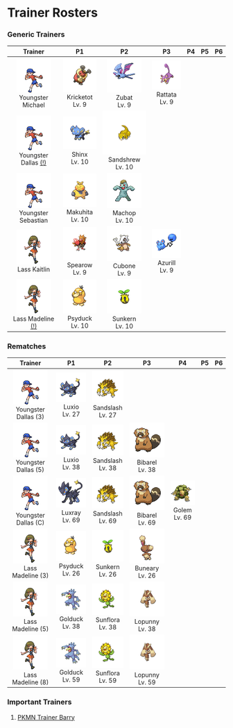 # Trainer Rosters

### Generic Trainers

| Trainer | P1 | P2 | P3 | P4 | P5 | P6 |
|:-------:|:--:|:--:|:--:|:--:|:--:|:--:|
| ![Youngster Michael](../../assets/trainers/youngster.png "Youngster Michael")<br>Youngster Michael | ![Kricketot](../../assets/sprites/kricketot/front.gif "Kricketot")<br>Kricketot<br>Lv. 9 | ![Zubat](../../assets/sprites/zubat/front.gif "Zubat")<br>Zubat<br>Lv. 9 | ![Rattata](../../assets/sprites/rattata/front.gif "Rattata")<br>Rattata<br>Lv. 9 |
| ![Youngster Dallas [(!)](#rematches)](../../assets/trainers/youngster.png "Youngster Dallas [(!)](#rematches)")<br>Youngster Dallas [(!)](#rematches) | ![Shinx](../../assets/sprites/shinx/front.gif "Shinx")<br>Shinx<br>Lv. 10 | ![Sandshrew](../../assets/sprites/sandshrew/front.gif "Sandshrew")<br>Sandshrew<br>Lv. 10 |
| ![Youngster Sebastian](../../assets/trainers/youngster.png "Youngster Sebastian")<br>Youngster Sebastian | ![Makuhita](../../assets/sprites/makuhita/front.gif "Makuhita")<br>Makuhita<br>Lv. 10 | ![Machop](../../assets/sprites/machop/front.gif "Machop")<br>Machop<br>Lv. 10 |
| ![Lass Kaitlin](../../assets/trainers/lass.png "Lass Kaitlin")<br>Lass Kaitlin | ![Spearow](../../assets/sprites/spearow/front.gif "Spearow")<br>Spearow<br>Lv. 9 | ![Cubone](../../assets/sprites/cubone/front.gif "Cubone")<br>Cubone<br>Lv. 9 | ![Azurill](../../assets/sprites/azurill/front.gif "Azurill")<br>Azurill<br>Lv. 9 |
| ![Lass Madeline [(!)](#rematches)](../../assets/trainers/lass.png "Lass Madeline [(!)](#rematches)")<br>Lass Madeline [(!)](#rematches) | ![Psyduck](../../assets/sprites/psyduck/front.gif "Psyduck")<br>Psyduck<br>Lv. 10 | ![Sunkern](../../assets/sprites/sunkern/front.gif "Sunkern")<br>Sunkern<br>Lv. 10 |


### Rematches

| Trainer | P1 | P2 | P3 | P4 | P5 | P6 |
|:-------:|:--:|:--:|:--:|:--:|:--:|:--:|
| ![Youngster Dallas (3)](../../assets/trainers/youngster.png "Youngster Dallas (3)")<br>Youngster Dallas (3) | ![Luxio](../../assets/sprites/luxio/front.gif "Luxio")<br>Luxio<br>Lv. 27 | ![Sandslash](../../assets/sprites/sandslash/front.gif "Sandslash")<br>Sandslash<br>Lv. 27 |
| ![Youngster Dallas (5)](../../assets/trainers/youngster.png "Youngster Dallas (5)")<br>Youngster Dallas (5) | ![Luxio](../../assets/sprites/luxio/front.gif "Luxio")<br>Luxio<br>Lv. 38 | ![Sandslash](../../assets/sprites/sandslash/front.gif "Sandslash")<br>Sandslash<br>Lv. 38 | ![Bibarel](../../assets/sprites/bibarel/front.gif "Bibarel")<br>Bibarel<br>Lv. 38 |
| ![Youngster Dallas (C)](../../assets/trainers/youngster.png "Youngster Dallas (C)")<br>Youngster Dallas (C) | ![Luxray](../../assets/sprites/luxray/front.gif "Luxray")<br>Luxray<br>Lv. 69 | ![Sandslash](../../assets/sprites/sandslash/front.gif "Sandslash")<br>Sandslash<br>Lv. 69 | ![Bibarel](../../assets/sprites/bibarel/front.gif "Bibarel")<br>Bibarel<br>Lv. 69 | ![Golem](../../assets/sprites/golem/front.gif "Golem")<br>Golem<br>Lv. 69 |
| ![Lass Madeline (3)](../../assets/trainers/lass.png "Lass Madeline (3)")<br>Lass Madeline (3) | ![Psyduck](../../assets/sprites/psyduck/front.gif "Psyduck")<br>Psyduck<br>Lv. 26 | ![Sunkern](../../assets/sprites/sunkern/front.gif "Sunkern")<br>Sunkern<br>Lv. 26 | ![Buneary](../../assets/sprites/buneary/front.gif "Buneary")<br>Buneary<br>Lv. 26 |
| ![Lass Madeline (5)](../../assets/trainers/lass.png "Lass Madeline (5)")<br>Lass Madeline (5) | ![Golduck](../../assets/sprites/golduck/front.gif "Golduck")<br>Golduck<br>Lv. 38 | ![Sunflora](../../assets/sprites/sunflora/front.gif "Sunflora")<br>Sunflora<br>Lv. 38 | ![Lopunny](../../assets/sprites/lopunny/front.gif "Lopunny")<br>Lopunny<br>Lv. 38 |
| ![Lass Madeline (8)](../../assets/trainers/lass.png "Lass Madeline (8)")<br>Lass Madeline (8) | ![Golduck](../../assets/sprites/golduck/front.gif "Golduck")<br>Golduck<br>Lv. 59 | ![Sunflora](../../assets/sprites/sunflora/front.gif "Sunflora")<br>Sunflora<br>Lv. 59 | ![Lopunny](../../assets/sprites/lopunny/front.gif "Lopunny")<br>Lopunny<br>Lv. 59 |


### Important Trainers

1. [PKMN Trainer Barry](important_trainers.md#pkmn-trainer-barry)
